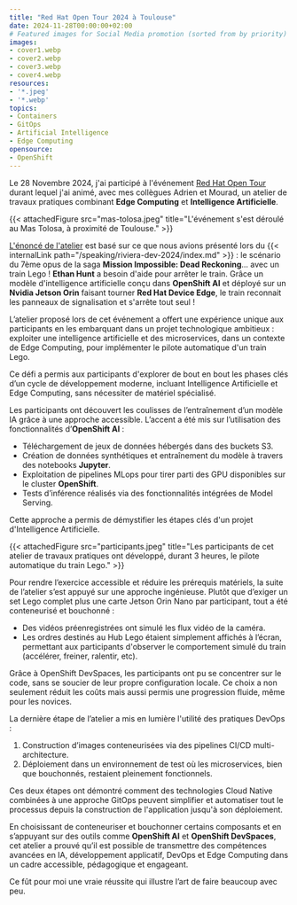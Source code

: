```yaml
---
title: "Red Hat Open Tour 2024 à Toulouse"
date: 2024-11-28T00:00:00+02:00
# Featured images for Social Media promotion (sorted from by priority)
images:
- cover1.webp
- cover2.webp
- cover3.webp
- cover4.webp
resources:
- '*.jpeg'
- '*.webp'
topics:
- Containers
- GitOps
- Artificial Intelligence
- Edge Computing
opensource:
- OpenShift
---
```


Le 28 Novembre 2024, j'ai participé à l'événement [Red Hat Open Tour](https://events.redhat.com/profile/form/index.cfm?PKformID=0x1275737abcd) durant lequel j'ai animé, avec mes collègues Adrien et Mourad, un atelier de travaux pratiques combinant **Edge Computing** et **Intelligence Artificielle**.

{{< attachedFigure src="mas-tolosa.jpeg" title="L'événement s'est déroulé au Mas Tolosa, à proximité de Toulouse." >}}

[L'énoncé de l'atelier](https://open-tour-2024.netlify.app/fr/) est basé sur ce que nous avions présenté lors du {{< internalLink path="/speaking/riviera-dev-2024/index.md" >}} : le scénario du 7ème opus de la saga **Mission Impossible: Dead Reckoning**... avec un train Lego !
**Ethan Hunt** a besoin d'aide pour arrêter le train.
Grâce un modèle d'intelligence artificielle conçu dans **OpenShift AI** et déployé sur un **Nvidia Jetson Orin** faisant tourner **Red Hat Device Edge**, le train reconnait les panneaux de signalisation et s'arrête tout seul !

L’atelier proposé lors de cet événement a offert une expérience unique aux participants en les embarquant dans un projet technologique ambitieux : exploiter une intelligence artificielle et des microservices, dans un contexte de Edge Computing, pour implémenter le pilote automatique d'un train Lego.

Ce défi a permis aux participants d'explorer de bout en bout les phases clés d’un cycle de développement moderne, incluant Intelligence Artificielle et Edge Computing, sans nécessiter de matériel spécialisé.

Les participants ont découvert les coulisses de l’entraînement d’un modèle IA grâce à une approche accessible.
L’accent a été mis sur l’utilisation des fonctionnalités d’**OpenShift AI** :

- Téléchargement de jeux de données hébergés dans des buckets S3.
- Création de données synthétiques et entraînement du modèle à travers des notebooks **Jupyter**.
- Exploitation de pipelines MLops pour tirer parti des GPU disponibles sur le cluster **OpenShift**.
- Tests d’inférence réalisés via des fonctionnalités intégrées de Model Serving.

Cette approche a permis de démystifier les étapes clés d'un projet d'Intelligence Artificielle.

{{< attachedFigure src="participants.jpeg" title="Les participants de cet atelier de travaux pratiques ont développé, durant 3 heures, le pilote automatique du train Lego." >}}

Pour rendre l’exercice accessible et réduire les prérequis matériels, la suite de l’atelier s’est appuyé sur une approche ingénieuse.
Plutôt que d’exiger un set Lego complet plus une carte Jetson Orin Nano par participant, tout a été conteneurisé et bouchonné :

- Des vidéos préenregistrées ont simulé les flux vidéo de la caméra.
- Les ordres destinés au Hub Lego étaient simplement affichés à l’écran, permettant aux participants d'observer le comportement simulé du train (accélérer, freiner, ralentir, etc).

Grâce à OpenShift DevSpaces, les participants ont pu se concentrer sur le code, sans se soucier de leur propre configuration locale.
Ce choix a non seulement réduit les coûts mais aussi permis une progression fluide, même pour les novices.

La dernière étape de l’atelier a mis en lumière l'utilité des pratiques DevOps :  

1. Construction d’images conteneurisées via des pipelines CI/CD multi-architecture.  
2. Déploiement dans un environnement de test où les microservices, bien que bouchonnés, restaient pleinement fonctionnels.  

Ces deux étapes ont démontré comment des technologies Cloud Native combinées à une approche GitOps peuvent simplifier et automatiser tout le processus depuis la construction de l'application jusqu'à son déploiement.

En choisissant de conteneuriser et bouchonner certains composants et en s’appuyant sur des outils comme **OpenShift AI** et **OpenShift DevSpaces**, cet atelier a prouvé qu’il est possible de transmettre des compétences avancées en IA, développement applicatif, DevOps et Edge Computing dans un cadre accessible, pédagogique et engageant.

Ce fût pour moi une vraie réussite qui illustre l’art de faire beaucoup avec peu.
